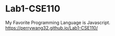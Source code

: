 # Lab1-CSE110
My Favorite Programming Language is Javascript.
https://perrywang32.github.io/Lab1-CSE110/
